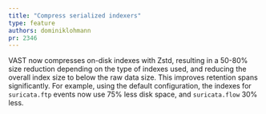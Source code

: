 ```yaml
---
title: "Compress serialized indexers"
type: feature
authors: dominiklohmann
pr: 2346
---
```


VAST now compresses on-disk indexes with Zstd, resulting in a 50-80% size
reduction depending on the type of indexes used, and reducing the overall index
size to below the raw data size. This improves retention spans significantly.
For example, using the default configuration, the indexes for `suricata.ftp`
events now use 75% less disk space, and `suricata.flow` 30% less.
